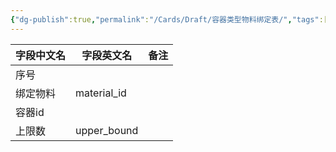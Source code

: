 ```yaml
---
{"dg-publish":true,"permalink":"/Cards/Draft/容器类型物料绑定表/","tags":["蝶创I-MES/MES/江淮毅昌"]}
---
```





| **字段中文名** | **字段英文名**   | **备注** |
| --------- | ----------- | ------ |
| 序号        |             |        |
| 绑定物料      | material_id |        |
| 容器id      |             |        |
| 上限数       | upper_bound |        |
